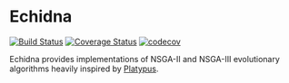 # Echidna

[![Build Status](https://travis-ci.com/phawthorne/Echidna.svg?branch=master)](https://travis-ci.com/phawthorne/Echidna)
[![Coverage Status](https://coveralls.io/repos/github/phawthorne/Echidna/badge.svg)](https://coveralls.io/github/phawthorne/Echidna)
[![codecov](https://codecov.io/gh/phawthorne/Echidna/branch/master/graph/badge.svg)](https://codecov.io/gh/phawthorne/Echidna)

Echidna provides implementations of NSGA-II and NSGA-III evolutionary algorithms heavily inspired by [Platypus](https://github.com/Project-Platypus/Platypus).
